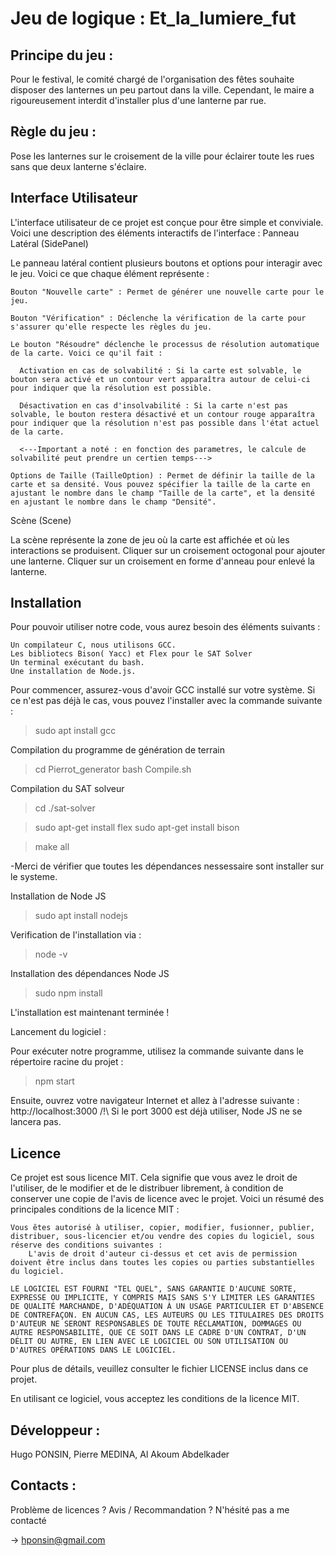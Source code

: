 # Jeu de logique : Et_la_lumiere_fut

## Principe du jeu : 

Pour le festival, le comité chargé de l'organisation des fêtes souhaite disposer des lanternes un peu partout dans la ville.
Cependant, le maire a rigoureusement interdit d'installer plus d'une lanterne par rue.

## Règle du jeu : 

Pose les lanternes sur le croisement de la ville pour éclairer toute les rues sans que deux lanterne s'éclaire.

## Interface Utilisateur

L'interface utilisateur de ce projet est conçue pour être simple et conviviale. Voici une description des éléments interactifs de l'interface :
Panneau Latéral (SidePanel)

Le panneau latéral contient plusieurs boutons et options pour interagir avec le jeu. Voici ce que chaque élément représente :

    Bouton "Nouvelle carte" : Permet de générer une nouvelle carte pour le jeu.

    Bouton "Vérification" : Déclenche la vérification de la carte pour s'assurer qu'elle respecte les règles du jeu.
    
    Le bouton "Résoudre" déclenche le processus de résolution automatique de la carte. Voici ce qu'il fait :

      Activation en cas de solvabilité : Si la carte est solvable, le bouton sera activé et un contour vert apparaîtra autour de celui-ci pour indiquer que la résolution est possible.

      Désactivation en cas d'insolvabilité : Si la carte n'est pas solvable, le bouton restera désactivé et un contour rouge apparaîtra pour indiquer que la résolution n'est pas possible dans l'état actuel de la carte.

      <---Important a noté : en fonction des parametres, le calcule de solvabilité peut prendre un certien temps--->

    Options de Taille (TailleOption) : Permet de définir la taille de la carte et sa densité. Vous pouvez spécifier la taille de la carte en ajustant le nombre dans le champ "Taille de la carte", et la densité en ajustant le nombre dans le champ "Densité".

Scène (Scene)

La scène représente la zone de jeu où la carte est affichée et où les interactions se produisent.
Cliquer sur un croisement octogonal pour ajouter une lanterne.
Cliquer sur un croisement en forme d'anneau pour enlevé la lanterne.

## Installation

Pour pouvoir utiliser notre code, vous aurez besoin des éléments suivants :

    Un compilateur C, nous utilisons GCC.
    Les bibliotecs Bison( Yacc) et Flex pour le SAT Solver
    Un terminal exécutant du bash.
    Une installation de Node.js.

Pour commencer, assurez-vous d'avoir GCC installé sur votre système. Si ce n'est pas déjà le cas, vous pouvez l'installer avec la commande suivante :

>sudo apt install gcc

Compilation du programme de génération de terrain

>cd Pierrot_generator
>bash Compile.sh

Compilation du SAT solveur

>cd ./sat-solver

>sudo apt-get install flex
>sudo apt-get install bison

>make all

-Merci de vérifier que toutes les dépendances nessessaire sont installer sur le systeme.

Installation de Node JS

>sudo apt install nodejs

Verification de l'installation via : 

>node -v

Installation des dépendances Node JS

>sudo npm install

L'installation est maintenant terminée !

Lancement du logiciel :

Pour exécuter notre programme, utilisez la commande suivante dans le répertoire racine du projet :

>npm start

Ensuite, ouvrez votre navigateur Internet et allez à l'adresse suivante : http://localhost:3000
/!\ Si le port 3000 est déjà utiliser, Node JS ne se lancera pas.


## Licence

Ce projet est sous licence MIT. Cela signifie que vous avez le droit de l'utiliser, de le modifier et de le distribuer librement, à condition de conserver une copie de l'avis de licence avec le projet. Voici un résumé des principales conditions de la licence MIT :

    Vous êtes autorisé à utiliser, copier, modifier, fusionner, publier, distribuer, sous-licencier et/ou vendre des copies du logiciel, sous réserve des conditions suivantes :
        L'avis de droit d'auteur ci-dessus et cet avis de permission doivent être inclus dans toutes les copies ou parties substantielles du logiciel.

    LE LOGICIEL EST FOURNI "TEL QUEL", SANS GARANTIE D'AUCUNE SORTE, EXPRESSE OU IMPLICITE, Y COMPRIS MAIS SANS S'Y LIMITER LES GARANTIES DE QUALITÉ MARCHANDE, D'ADÉQUATION À UN USAGE PARTICULIER ET D'ABSENCE DE CONTREFAÇON. EN AUCUN CAS, LES AUTEURS OU LES TITULAIRES DES DROITS D'AUTEUR NE SERONT RESPONSABLES DE TOUTE RÉCLAMATION, DOMMAGES OU AUTRE RESPONSABILITÉ, QUE CE SOIT DANS LE CADRE D'UN CONTRAT, D'UN DÉLIT OU AUTRE, EN LIEN AVEC LE LOGICIEL OU SON UTILISATION OU D'AUTRES OPÉRATIONS DANS LE LOGICIEL.

Pour plus de détails, veuillez consulter le fichier LICENSE inclus dans ce projet.

En utilisant ce logiciel, vous acceptez les conditions de la licence MIT.

## Développeur :

Hugo PONSIN, Pierre MEDINA, Al Akoum Abdelkader

## Contacts :

Problème de licences ? Avis / Recommandation ? 
N'hésité pas a me contacté

  -> hponsin@gmail.com



